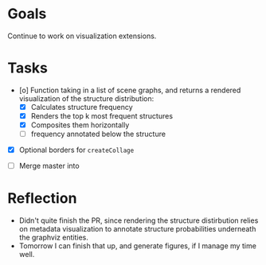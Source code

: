# Goals

Continue to work on visualization extensions.


# Tasks

* [o] Function taking in a list of scene graphs, and returns a rendered visualization of the structure distribution:
    * [X] Calculates structure frequency
    * [X] Renders the top k most frequent structures
    * [X] Composites them horizontally
    * [ ] frequency annotated below the structure
* [X] Optional borders for `createCollage`
* [ ] Merge master into 


# Reflection

* Didn't quite finish the PR, since rendering the structure distirbution relies
  on metadata visualization to annotate structure probabilities underneath the
  graphviz entities.
* Tomorrow I can finish that up, and generate figures, if I manage my time
  well.

